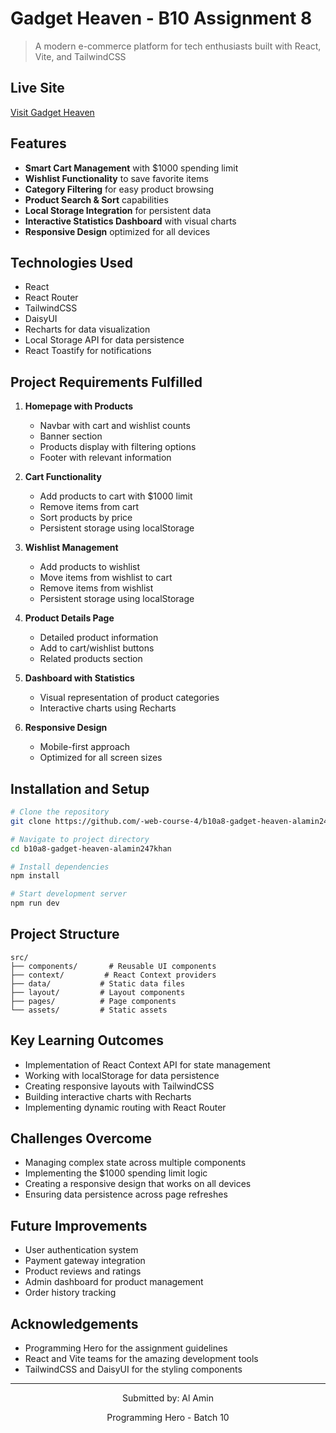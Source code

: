 # Gadget Heaven - B10 Assignment 8

> A modern e-commerce platform for tech enthusiasts built with React, Vite, and TailwindCSS

## Live Site

[Visit Gadget Heaven](https://gadget-heaven001.netlify.app/)

## Features

- **Smart Cart Management** with $1000 spending limit
- **Wishlist Functionality** to save favorite items
- **Category Filtering** for easy product browsing
- **Product Search & Sort** capabilities
- **Local Storage Integration** for persistent data
- **Interactive Statistics Dashboard** with visual charts
- **Responsive Design** optimized for all devices

## Technologies Used

- React
- React Router
- TailwindCSS
- DaisyUI
- Recharts for data visualization
- Local Storage API for data persistence
- React Toastify for notifications

## Project Requirements Fulfilled

1. **Homepage with Products**
   - Navbar with cart and wishlist counts
   - Banner section
   - Products display with filtering options
   - Footer with relevant information

2. **Cart Functionality**
   - Add products to cart with $1000 limit
   - Remove items from cart
   - Sort products by price
   - Persistent storage using localStorage

3. **Wishlist Management**
   - Add products to wishlist
   - Move items from wishlist to cart
   - Remove items from wishlist
   - Persistent storage using localStorage

4. **Product Details Page**
   - Detailed product information
   - Add to cart/wishlist buttons
   - Related products section

5. **Dashboard with Statistics**
   - Visual representation of product categories
   - Interactive charts using Recharts

6. **Responsive Design**
   - Mobile-first approach
   - Optimized for all screen sizes

## Installation and Setup

```bash
# Clone the repository
git clone https://github.com/-web-course-4/b10a8-gadget-heaven-alamin247khan.git

# Navigate to project directory
cd b10a8-gadget-heaven-alamin247khan

# Install dependencies
npm install

# Start development server
npm run dev
```

## Project Structure

```
src/
├── components/       # Reusable UI components
├── context/         # React Context providers
├── data/           # Static data files
├── layout/         # Layout components
├── pages/          # Page components
└── assets/         # Static assets
```

## Key Learning Outcomes

- Implementation of React Context API for state management
- Working with localStorage for data persistence
- Creating responsive layouts with TailwindCSS
- Building interactive charts with Recharts
- Implementing dynamic routing with React Router

## Challenges Overcome

- Managing complex state across multiple components
- Implementing the $1000 spending limit logic
- Creating a responsive design that works on all devices
- Ensuring data persistence across page refreshes

## Future Improvements

- User authentication system
- Payment gateway integration
- Product reviews and ratings
- Admin dashboard for product management
- Order history tracking

## Acknowledgements

- Programming Hero for the assignment guidelines
- React and Vite teams for the amazing development tools
- TailwindCSS and DaisyUI for the styling components

---

<div align="center">
  <p>Submitted by: Al Amin</p>
  <p>Programming Hero - Batch 10</p>
</div>